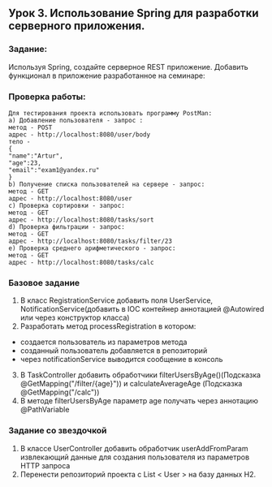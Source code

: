 ## Урок 3. Использование Spring для разработки серверного приложения.

### Задание:

Используя Spring, создайте серверное REST приложение. Добавить функционал в приложение разработанное на семинаре:

### Проверка работы:

    Для теcтирования проекта использовать программу PostMan:
    a) Добавление пользователя - запрос :
    метод - POST
    адрес - http://localhost:8080/user/body
    тело -
    {
    "name":"Artur",
    "age":23,
    "email":"exam1@yandex.ru"
    }
    b) Получение списка пользователей на сервере - запрос:
    метод - GET
    адрес - http://localhost:8080/user
    c) Проверка сортировки - запрос:
    метод - GET
    адрес - http://localhost:8080/tasks/sort
    d) Проверка фильтрации - запрос:
    метод - GET
    адрес - http://localhost:8080/tasks/filter/23
    e) Проверка среднего арифметического - запрос:
    метод - GET
    адрес - http://localhost:8080/tasks/calc

### Базовое задание

1. В класс RegistrationService добавить поля UserService, NotificationService(добавить в IOC контейнер аннотацией @Autowired или через конструктор класса)
2. Разработать метод processRegistration в котором:

- создается пользователь из параметров метода
- созданный пользователь добавляется в репозиторий
- через notificationService выводится сообщение в консоль

3. В TaskController добавить обработчики filterUsersByAge()(Подсказка @GetMapping("/filter/{age}")) и calculateAverageAge (Подсказка @GetMapping("/calc"))
4. В методе filterUsersByAge параметр age получать через аннотацию @PathVariable

### Задание со звездочкой

1. В классе UserController добавить обработчик userAddFromParam извлекающий данные для создания пользователя из параметров HTTP запроса
2. Перенести репозиторий проекта с List < User > на базу данных H2.
